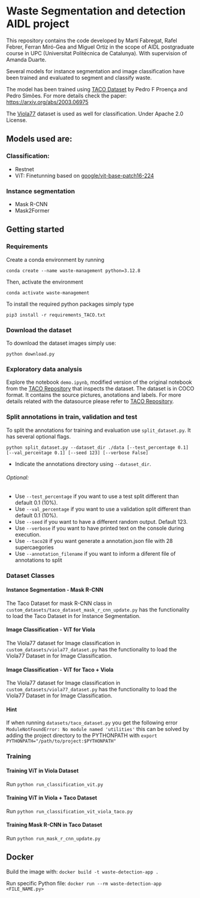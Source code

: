 # Waste Segmentation and detection AIDL project

This repository contains the code developed by Martí Fabregat, Rafel Febrer, Ferran Miró-Gea and Miguel Ortiz in the scope of AIDL postgraduate course in UPC (Universitat Politècnica de Catalunya). With supervision of Amanda Duarte.

Several models for instance segmentation and image classification have been trained and evaluated to segment and classify waste.

The model has been trained using [TACO Dataset](http://tacodataset.org) by Pedro F Proença and Pedro Simões. For more details check the paper: https://arxiv.org/abs/2003.06975

The [Viola77](https://huggingface.co/datasets/viola77data/recycling-dataset) dataset is used as well for classification. Under Apache 2.0 License.

## Models used are:
### Classification:
- Restnet
- ViT: Finetunning based on [google/vit-base-patch16-224](https://huggingface.co/google/vit-base-patch16-224)
### Instance segmentation
- Mask R-CNN
- Mask2Former


## Getting started

### Requirements 

Create a conda environment by running
```
conda create --name waste-management python=3.12.8
```

Then, activate the environment
```
conda activate waste-management
```

To install the required python packages simply type
```
pip3 install -r requirements_TACO.txt
```
### Download the dataset

To download the dataset images simply use:
```
python download.py
```

### Exploratory data analysis

Explore the notebook ``demo.ipynb``, modified version of the original notebook from the [TACO Repository](https://github.com/pedropro/TACO) that inspects the dataset.
The dataset is in COCO format. It contains the source pictures, anotations and labels. For more details related with the datasource please refer to [TACO Repository](https://github.com/pedropro/TACO).

### Split annotations in train, validation and test

To split the annotations for training and evaluation use ``split_dataset.py``. It has several optional flags.
```
python split_dataset.py --dataset_dir ./data [--test_percentage 0.1] [--val_percentage 0.1] [--seed 123] [--verbose False]
```
* Indicate the annotations directory using ``--dataset_dir``.
###### Optional:
* Use ``--test_percentage`` if you want to use a test split different than default 0.1 (10%).
* Use ``--val_percentage`` if you want to use a validation split different than default 0.1 (10%).
* Use ``--seed`` if you want to have a different random output. Default 123.
* Use ``--verbose`` if you want to have printed text on the console during execution.
* Use ``--taco28``  if you want generate a annotation.json file with 28 supercaegories
* Use ``--annotation_filename``  if you want to inform a diferent file of annotations to split

### Dataset Classes

#### Instance Segmentation - Mask R-CNN
The Taco Dataset for mask R-CNN class in ``custom_datasets/taco_dataset_mask_r_cnn_update.py`` has the functionality to load the Taco Dataset in for Instance Segmentation.

#### Image Classification - ViT for Viola
The Viola77 dataset for Image classification in ``custom_datasets/viola77_dataset.py`` has the functionality to load the Viola77 Dataset in for Image Classification.

#### Image Classification - ViT for Taco + Viola
The Viola77 dataset for Image classification in ``custom_datasets/viola77_dataset.py`` has the functionality to load the Viola77 Dataset in for Image Classification.

#### Hint
If when running ``datasets/taco_dataset.py`` you get the following error ``ModuleNotFoundError: No module named 'utilities'`` this can be solved by adding the project directory to the PYTHONPATH with ``export PYTHONPATH="/path/to/project:$PYTHONPATH"``

### Training

#### Training ViT in Viola Dataset
Run ``python run_classification_vit.py``

#### Training ViT in Viola + Taco Dataset
Run ``python run_classification_vit_viola_taco.py``

#### Training Mask R-CNN in Taco Dataset
Run ``python run_mask_r_cnn_update.py``


## Docker

Build the image with:
```docker build -t waste-detection-app .```

Run specific Python file:
```docker run --rm waste-detection-app <FILE_NAME.py>```




